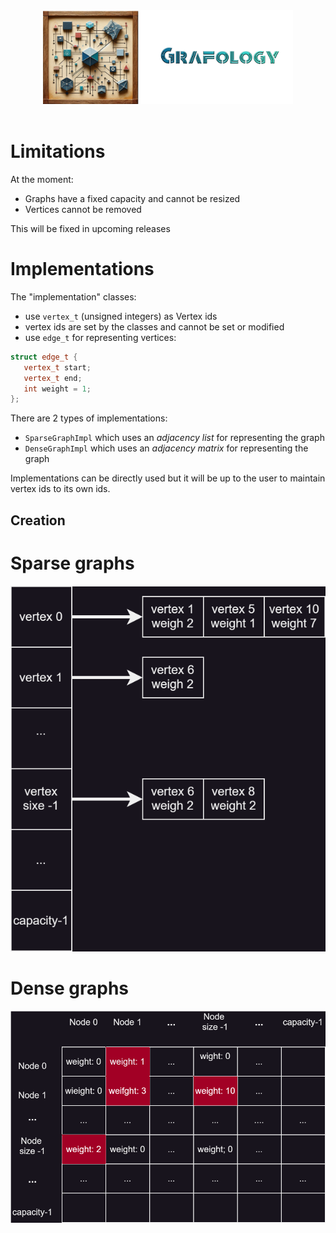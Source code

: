 <div align="center">
    <img 
        src="imgs/logo.png" 
        alt="Répétiteur logo"
        height="150px"
        width="400px"
        />
</div>
<br/>

# Limitations
At the moment:
- Graphs have a fixed capacity and cannot be resized
- Vertices cannot be removed

This will be fixed in upcoming releases

# Implementations
The "implementation" classes:
 - use ```vertex_t``` (unsigned integers) as Vertex ids
 - vertex ids are set by the classes and cannot be set or modified 
 - use ```edge_t``` for representing vertices:
 ```C++
 struct edge_t {
    vertex_t start;
    vertex_t end;
    int weight = 1;
};
 ```

 There are 2 types of implementations:
 - ```SparseGraphImpl``` which uses an *adjacency list* for representing the graph
 - ```DenseGraphImpl``` which uses an *adjacency matrix* for representing the graph
 
Implementations can be directly used but it will be up to the user to maintain vertex ids to its own ids.

## Creation


# Sparse graphs
<img src="imgs/adjacency-list.svg"/>

# Dense graphs
<img src="imgs/adjacency-matrix.svg"/>
